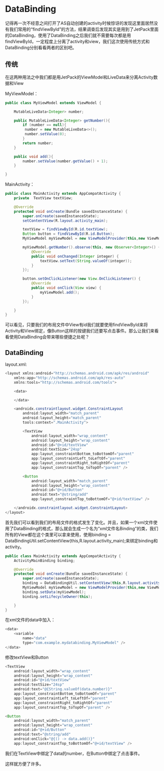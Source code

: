 # DataBinding

记得再一次不经意之间打开了AS自动创建的activity时候惊讶的发现这里面居然没有我们常用的“findViewById”的方法，结果调查后发现其实是用到了JetPack里面的DataBinding，使用了DataBinding之后我们就不需要每次都是用findViewById，一定程度上分离了activity和view，我们这次使用传统方式和DataBinding分别看看两者的区别吧。

## 传统

在这两种用法之中我们都是用JetPack的ViewModel和LiveData来分离Activity数据和View

MyViewModel：

```java
public class MyViewModel extends ViewModel {

    MutableLiveData<Integer> number;

    public MutableLiveData<Integer> getNumber(){
        if (number == null){
         number = new MutableLiveData<>();
         number.setValue(0);
        }
        return number;
    }

    public void add(){
        number.setValue(number.getValue() + 1);
    }

}
```

MainActivity：

```java
public class MainActivity extends AppCompatActivity {
    private  TextView textView;

    @Override
    protected void onCreate(Bundle savedInstanceState) {
        super.onCreate(savedInstanceState);
        setContentView(R.layout.activity_main);

        textView = findViewById(R.id.textView);
        Button button = findViewById(R.id.Button);
        MyViewModel myViewModel = new ViewModelProvider(this,new ViewModelProvider.NewInstanceFactory()).get(MyViewModel.class);

        myViewModel.getNumber().observe(this, new Observer<Integer>() {
            @Override
            public void onChanged(Integer integer) {
                textView.setText(String.valueOf(integer));
            }
        });

        button.setOnClickListener(new View.OnClickListener() {
            @Override
            public void onClick(View view) {
                myViewModel.add();
            }
        });

    }
}
```

可以看见，只要我们的布局文件中View有id我们就要使用findViewById来将Activity和View绑定，像Button这样的按键我们还要写点击事件。那么让我们来看看使用DataBinding会带来哪些便捷之处呢？

## DataBinding

layout.xml:

```java
<layout xmlns:android="http://schemas.android.com/apk/res/android"
    xmlns:app="http://schemas.android.com/apk/res-auto"
    xmlns:tools="http://schemas.android.com/tools">

    <data>

    </data>

    <androidx.constraintlayout.widget.ConstraintLayout
        android:layout_width="match_parent"
        android:layout_height="match_parent"
        tools:context=".MainActivity">

        <TextView
            android:layout_width="wrap_content"
            android:layout_height="wrap_content"
            android:id="@+id/textView"
            android:textSize="24sp"
            app:layout_constraintBottom_toBottomOf="parent"
            app:layout_constraintLeft_toLeftOf="parent"
            app:layout_constraintRight_toRightOf="parent"
            app:layout_constraintTop_toTopOf="parent" />

        <Button
            android:layout_width="match_parent"
            android:layout_height="wrap_content"
            android:id="@+id/Button"
            android:text="@string/add"
            app:layout_constraintTop_toBottomOf="@+id/textView" />

    </androidx.constraintlayout.widget.ConstraintLayout>
</layout>
```

首先我们可以看到我们的布局文件的格式发生了变化。并且，如果一个xml文件使用了DataBinding的格式，那么就会生成一个名为“xml文件名Binding”的类，我们所有的View都在这个类里可以拿来使用，使用binding = DataBindingUtil.setContentView(this,R.layout.activity_main);来绑定binding和activity。

```java
public class MainActivity extends AppCompatActivity {
    ActivityMainBinding binding;

    @Override
    protected void onCreate(Bundle savedInstanceState) {
        super.onCreate(savedInstanceState);
        binding = DataBindingUtil.setContentView(this,R.layout.activity_main);
        MyViewModel myViewModel = new ViewModelProvider(this,new ViewModelProvider.NewInstanceFactory()).get(MyViewModel.class);
        binding.setData(myViewModel);
        binding.setLifecycleOwner(this);

    }
}
```

在xml文件的data中加入：

```java
<data>
    <variable
        name="data"
        type="com.example.mydatabinding.MyViewModel" />
</data>
```

修改textView和Button

```java
<TextView
    android:layout_width="wrap_content"
    android:layout_height="wrap_content"
    android:id="@+id/textView"
    android:textSize="24sp"
    android:text="@{String.valueOf(data.number)}"
    app:layout_constraintBottom_toBottomOf="parent"
    app:layout_constraintLeft_toLeftOf="parent"
    app:layout_constraintRight_toRightOf="parent"
    app:layout_constraintTop_toTopOf="parent" />

<Button
    android:layout_width="match_parent"
    android:layout_height="wrap_content"
    android:id="@+id/Button"
    android:text="@string/add"
    android:onClick="@{() -> data.add()}"
    app:layout_constraintTop_toBottomOf="@+id/textView" />
```

我们在TextView中绑定了data的number，在Button中绑定了点击事件。

这样就方便了许多。

